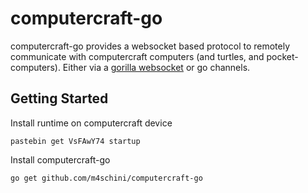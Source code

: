 # computercraft-go
computercraft-go provides a websocket based protocol to remotely communicate with
computercraft computers (and turtles, and pocket-computers). Either via a 
[gorilla websocket](github.com/gorilla/websocket) or go channels.

## Getting Started
Install runtime on computercraft device
```
pastebin get VsFAwY74 startup
```

Install computercraft-go
```
go get github.com/m4schini/computercraft-go
```